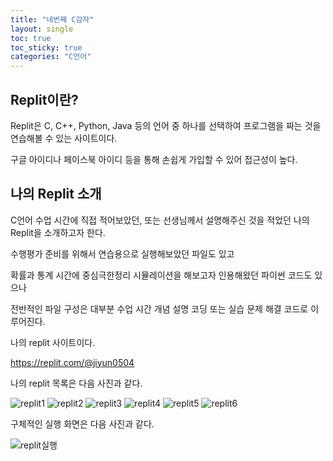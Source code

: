 ```yaml
---
title: "네번째 C감자"
layout: single
toc: true
toc_sticky: true
categories: "C언어"
---
```


## Replit이란?

Replit은 C, C++, Python, Java 등의 언어 중 하나를 선택하여 프로그램을 짜는 것을 연습해볼 수 있는 사이트이다.

구글 아이디나 페이스북 아이디 등을 통해 손쉽게 가입할 수 있어 접근성이 높다.


## 나의 Replit 소개

C언어 수업 시간에 직접 적어보았던, 또는 선생님께서 설명해주신 것을 적었던 나의 Replit을 소개하고자 한다.

수행평가 준비를 위해서 연습용으로 실행해보았던 파일도 있고

확률과 통계 시간에 중심극한정리 시뮬레이션을 해보고자 인용해왔던 파이썬 코드도 있으나

전반적인 파일 구성은 대부분 수업 시간 개념 설명 코딩 또는 실습 문제 해결 코드로 이루어진다.


나의 replit 사이트이다.

https://replit.com/@jiyun0504



나의 replit 목록은 다음 사진과 같다.

![replit1](assets/images/replit1.png)
![replit2](assets/images/replit2.png)
![replit3](assets/images/replit3.png)
![replit4](assets/images/replit4.png)
![replit5](assets/images/replit5.png)
![replit6](assets/images/replit6.png)


구체적인 실행 화면은 다음 사진과 같다.

![replit실행](assets/images/replit실행.png)
